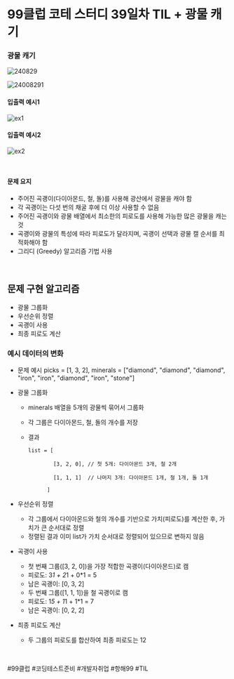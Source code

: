 # 99클럽 코테 스터디 39일차 TIL + 광물 캐기
### 광물 캐기

![240829](https://github.com/user-attachments/assets/67ba5f74-72b6-4a38-a107-1141790a7a04)

![24008291](https://github.com/user-attachments/assets/06069c94-c722-473b-996d-89e0f23394e1)

#### 입출력 예시1

![ex1](https://github.com/user-attachments/assets/ec9be5ec-56ee-4891-b9c4-a72ff23f1d67)

#### 입출력 예시2

![ex2](https://github.com/user-attachments/assets/c71fd85d-1ff0-494f-b0a0-bf79fffe3776)

<br>

#### 문제 요지
- 주어진 곡괭이(다이아몬드, 철, 돌)를 사용해 광산에서 광물을 캐야 함
- 각 곡괭이는 다섯 번의 채굴 후에 더 이상 사용할 수 없음
- 주어진 곡괭이와 광물 배열에서 최소한의 피로도를 사용해 가능한 많은 광물을 캐는 것
- 곡괭이와 광물의 특성에 따라 피로도가 달라지며, 곡괭이 선택과 광물 캘 순서를 최적화해야 함
- 그리디 (Greedy) 알고리즘 기법 사용
  
<br>


## 문제 구현 알고리즘
- 광물 그룹화
- 우선순위 정렬
- 곡괭이 사용
- 최종 피로도 계산

### 예시 데이터의 변화
- 문제 예시 picks = [1, 3, 2], minerals = ["diamond", "diamond", "diamond", "iron", "iron", "diamond", "iron", "stone"]
- 광물 그룹화

  - minerals 배열을 5개의 광물씩 묶어서 그룹화
  - 각 그룹은 다이아몬드, 철, 돌의 개수를 저장
  - 결과

        list = [
  
                [3, 2, 0], // 첫 5개: 다이아몬드 3개, 철 2개
    
                [1, 1, 1]  // 나머지 3개: 다이아몬드 1개, 철 1개, 돌 1개
    
              ]

- 우선순위 정렬

  - 각 그룹에서 다이아몬드와 철의 개수를 기반으로 가치(피로도)를 계산한 후, 가치가 큰 순서대로 정렬
  - 정렬된 결과 이미 list가 가치 순서대로 정렬되어 있으므로 변하지 않음

- 곡괭이 사용

  - 첫 번째 그룹([3, 2, 0])을 가장 적합한 곡괭이(다이아몬드)로 캠
  - 피로도: 3*1 + 2*1 + 0*1 = 5
  - 남은 곡괭이: [0, 3, 2]
  - 두 번째 그룹([1, 1, 1])을 철 곡괭이로 캠
  - 피로도: 1*5 + 1*1 + 1*1 = 7
  - 남은 곡괭이: [0, 2, 2]

- 최종 피로도 계산

  - 두 그룹의 피로도를 합산하여 최종 피로도는 12

<br>

#99클럽 #코딩테스트준비 #개발자취업 #항해99 #TIL
